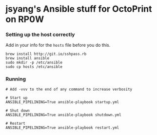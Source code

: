 # jsyang's Ansible stuff for OctoPrint on RP0W

### Setting up the host correctly

Add in your info for the `hosts` file before you do this.

```
brew install http://git.io/sshpass.rb
brew install ansible
sudo mkdir -p /etc/ansible
sudo cp hosts /etc/ansible
```

### Running

```
# Add -vvv to the end of any command to increase verbosity

# Start up
ANSIBLE_PIPELINING=True ansible-playbook startup.yml

# Shut down
ANSIBLE_PIPELINING=True ansible-playbook shutdown.yml

# Restart
ANSIBLE_PIPELINING=True ansible-playbook restart.yml

```
